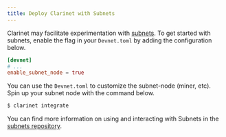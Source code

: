 ```yaml
---
title: Deploy Clarinet with Subnets
---
```


Clarinet may facilitate experimentation with [subnets](https://www.youtube.com/watch?v=PFPwuVCGGuI).
To get started with subnets, enable the flag in your `Devnet.toml` by adding the configuration below.

```toml
[devnet]
# ...
enable_subnet_node = true
```
You can use the `Devnet.toml` to customize the subnet-node (miner, etc). 
Spin up your subnet node with the command below.

```bash
$ clarinet integrate
```
You can find more information on using and interacting with Subnets in the [subnets repository](https://github.com/hirosystems/stacks-subnets).
